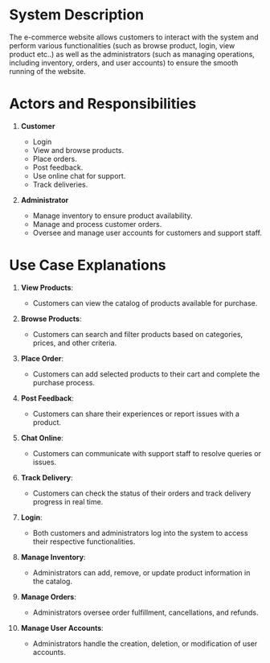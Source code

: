 # System Description
The e-commerce website allows customers to interact with the system and perform various functionalities (such as browse product, login, view product etc..) as well as the administrators (such as managing operations, including inventory, orders, and user accounts) to ensure the smooth running of the website.


# Actors and Responsibilities

1. **Customer**
   - Login
   - View and browse products.
   - Place orders.
   - Post feedback.
   - Use online chat for support.
   - Track deliveries.

2. **Administrator**
   - Manage inventory to ensure product availability.
   - Manage and process customer orders.
   - Oversee and manage user accounts for customers and support staff.

# Use Case Explanations

1. **View Products**:
   - Customers can view the catalog of products available for purchase.

2. **Browse Products**:
   - Customers can search and filter products based on categories, prices, and other criteria.

3. **Place Order**:
   - Customers can add selected products to their cart and complete the purchase process.

4. **Post Feedback**:
   - Customers can share their experiences or report issues with a product.

5. **Chat Online**:
   - Customers can communicate with support staff to resolve queries or issues.

6. **Track Delivery**:
   - Customers can check the status of their orders and track delivery progress in real time.

7. **Login**:
   - Both customers and administrators log into the system to access their respective functionalities.

8. **Manage Inventory**:
   - Administrators can add, remove, or update product information in the catalog.

9. **Manage Orders**:
   - Administrators oversee order fulfillment, cancellations, and refunds.

10. **Manage User Accounts**:
    - Administrators handle the creation, deletion, or modification of user accounts.
